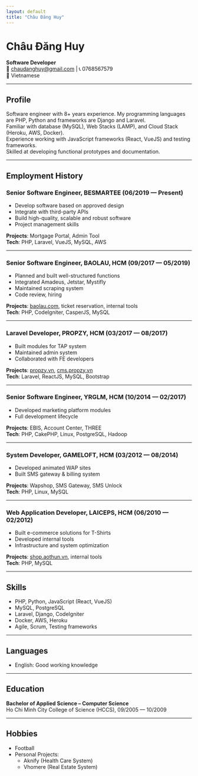 ```yaml
---
layout: default
title: "Châu Đăng Huy"
---
```


# Châu Đăng Huy

**Software Developer**  
📧 chaudanghuy@gmail.com | 📞 0768567579  
📍 Vietnamese

---

## Profile

Software engineer with 8+ years experience. My programming languages are PHP, Python and frameworks are Django and Laravel.  
Familiar with database (MySQL), Web Stacks (LAMP), and Cloud Stack (Heroku, AWS, Docker).  
Experience working with JavaScript frameworks (React, VueJS) and testing frameworks.  
Skilled at developing functional prototypes and documentation.

---

## Employment History

### **Senior Software Engineer**, BESMARTEE (06/2019 — Present)

- Develop software based on approved design
- Integrate with third-party APIs
- Build high-quality, scalable and robust software
- Project management skills

**Projects**: Mortgage Portal, Admin Tool  
**Tech**: PHP, Laravel, VueJS, MySQL, AWS

---

### **Senior Software Engineer**, BAOLAU, HCM (09/2017 — 05/2019)

- Planned and built well-structured functions
- Integrated Amadeus, Jetstar, Mystifly
- Maintained scraping system
- Code review, hiring

**Projects**: [baolau.com](https://www.baolau.com/), ticket reservation, internal tools  
**Tech**: PHP, CodeIgniter, CasperJS, MySQL

---

### **Laravel Developer**, PROPZY, HCM (03/2017 — 08/2017)

- Built modules for TAP system
- Maintained admin system
- Collaborated with FE developers

**Projects**: [propzy.vn](http://propzy.vn), [cms.propzy.vn](http://cms.propzy.vn)  
**Tech**: Laravel, ReactJS, MySQL, Bootstrap

---

### **Senior Software Engineer**, YRGLM, HCM (10/2014 — 02/2017)

- Developed marketing platform modules
- Full development lifecycle

**Projects**: EBIS, Account Center, THREE  
**Tech**: PHP, CakePHP, Linux, PostgreSQL, Hadoop

---

### **System Developer**, GAMELOFT, HCM (03/2012 — 08/2014)

- Developed animated WAP sites
- Built SMS gateway & billing system

**Projects**: Wapshop, SMS Gateway, SMS Unlock  
**Tech**: PHP, Linux, MySQL

---

### **Web Application Developer**, LAICEPS, HCM (06/2010 — 02/2012)

- Built e-commerce solutions for T-Shirts
- Developed internal tools
- Infrastructure and system optimization

**Projects**: [shop.aothun.vn](http://shop.aothun.vn), internal tools  
**Tech**: PHP, MySQL

---

## Skills

- PHP, Python, JavaScript (React, VueJS)
- MySQL, PostgreSQL
- Laravel, Django, CodeIgniter
- Docker, AWS, Heroku
- Agile, Scrum, Testing frameworks

---

## Languages

- English: Good working knowledge

---

## Education

**Bachelor of Applied Science – Computer Science**  
Ho Chi Minh City College of Science (HCCS), 09/2005 — 10/2009

---

## Hobbies

- Football
- Personal Projects:
  - Aknify (Health Care System)
  - Vhomere (Real Estate System)
